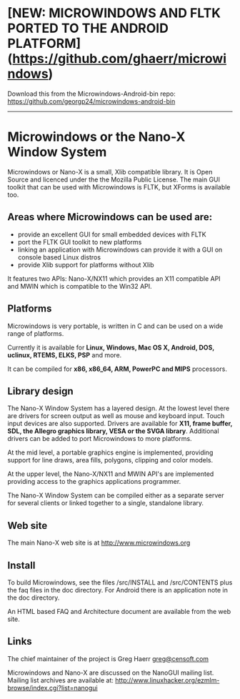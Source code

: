# [NEW: MICROWINDOWS AND FLTK PORTED TO THE ANDROID PLATFORM] (https://github.com/ghaerr/microwindows)

Download  this from the Microwindows-Android-bin repo:
<https://github.com/georgp24/microwindows-android-bin>

- - - -

# Microwindows or the Nano-X Window System

Microwindows or Nano-X is a small, Xlib compatible library. It is
Open Source and licenced under the the Mozilla Public License.
The main GUI toolkit that can be used with Microwindows is FLTK,
but XForms is available too. 

## Areas where Microwindows can be used are:

- provide an excellent GUI for small embedded devices with FLTK
- port the FLTK GUI toolkit to new platforms
- linking an application with Microwindows can provide it with a GUI 
  on console based Linux distros
- provide Xlib support for platforms without Xlib

It features two APIs: Nano-X/NX11 which provides an 
X11 compatible API and MWIN which is compatible to the Win32 API.

## Platforms

Microwindows is very portable, is written in C and can be used on a wide range 
of platforms. 

Currently it is available for **Linux, Windows, Mac OS X, Android, DOS, 
uclinux, RTEMS, ELKS, PSP** and more. 

It can be compiled for **x86, x86_64, ARM, PowerPC and MIPS** processors.

## Library design

The Nano-X Window System has a layered design. At the lowest level there are 
drivers for screen output as well as mouse and keyboard input. Touch input 
devices are also supported. Drivers are available for **X11, frame buffer, 
SDL, the Allegro graphics library, VESA or the SVGA library**. Additional 
drivers can be added to port Microwindows to more platforms.

At the mid level, a portable graphics engine is implemented, providing 
support for line draws, area fills, polygons, clipping and color models. 

At the upper level, the Nano-X/NX11 and MWIN API's are implemented 
providing access to the graphics applications programmer. 

The Nano-X Window System can be compiled either as a separate server for 
several clients or linked together to a single, standalone library.

## Web site

The main Nano-X web site is at <http://www.microwindows.org>

## Install

To build Microwindows, see the files /src/INSTALL and /src/CONTENTS 
plus the faq files in the doc directory. For Android there is an
application note in the doc directory.

An HTML based FAQ and Architecture document are available from the web site.

## Links

The chief maintainer of the project is Greg Haerr <greg@censoft.com>

Microwindows and Nano-X are discussed on the NanoGUI mailing list. 
Mailing list archives are available at: 
<http://www.linuxhacker.org/ezmlm-browse/index.cgi?list=nanogui>

